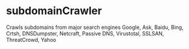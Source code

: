 # subdomainCrawler
Crawls subdomains from major search engines
Google, Ask, Baidu, Bing, Crtsh, DNSDumpster, Netcraft, Passive DNS, Virustotal, SSLSAN, ThreatCrowd, Yahoo
